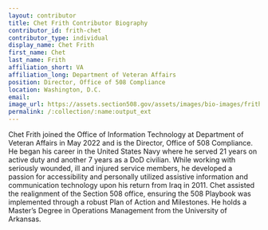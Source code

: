 ```yaml
---
layout: contributor
title: Chet Frith Contributor Biography
contributor_id: frith-chet
contributor_type: individual
display_name: Chet Frith
first_name: Chet
last_name: Frith
affiliation_short: VA
affiliation_long: Department of Veteran Affairs
position: Director, Office of 508 Compliance
location: Washington, D.C.
email: 
image_url: https://assets.section508.gov/assets/images/bio-images/frith-chet.jpg
permalink: /:collection/:name:output_ext
---
```

Chet Frith joined the Office of Information Technology at Department of Veteran Affairs in May 2022 and is the Director, Office of 508 Compliance.  He began his career in the United States Navy where he served 21 years on active duty and another 7 years as a DoD civilian. While working with seriously wounded, ill and injured service members, he developed a passion for accessibility and personally utilized assistive information and communication technology upon his return from Iraq in 2011. Chet assisted the realignment of the Section 508 office, ensuring the 508 Playbook was implemented through a robust Plan of Action and Milestones. He holds a Master’s Degree in Operations Management from the University of Arkansas.